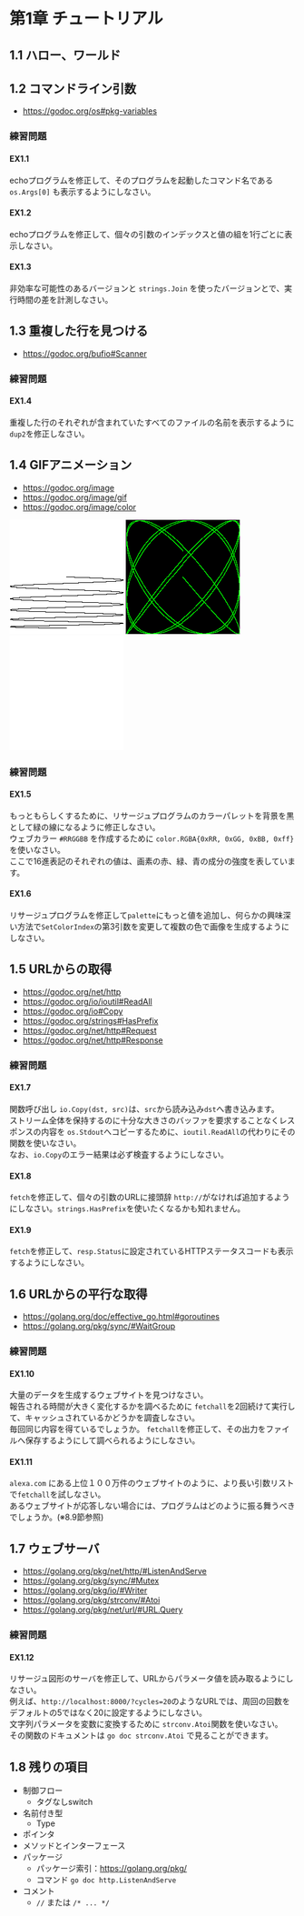 # 第1章 チュートリアル

## 1.1 ハロー、ワールド

## 1.2 コマンドライン引数
* https://godoc.org/os#pkg-variables

### 練習問題
#### EX1.1 
echoプログラムを修正して、そのプログラムを起動したコマンド名である`os.Args[0]` も表示するようにしなさい。
#### EX1.2 
echoプログラムを修正して、個々の引数のインデックスと値の組を1行ごとに表示しなさい。
#### EX1.3 
非効率な可能性のあるバージョンと `strings.Join` を使ったバージョンとで、実行時間の差を計測しなさい。

## 1.3 重複した行を見つける
* https://godoc.org/bufio#Scanner

### 練習問題
#### EX1.4
重複した行のそれぞれが含まれていたすべてのファイルの名前を表示するように `dup2`を修正しなさい。

## 1.4 GIFアニメーション
* https://godoc.org/image
* https://godoc.org/image/gif
* https://godoc.org/image/color

![lissajous](https://github.com/nesheep5/study-gopl/blob/master/ch01/lissajous/out.gif)
![ex05](https://github.com/nesheep5/study-gopl/blob/master/ch01/ex05/out.gif)
![ex05](https://github.com/nesheep5/study-gopl/blob/master/ch01/ex06/out.gif)
### 練習問題
#### EX1.5
もっともらしくするために、リサージュプログラムのカラーパレットを背景を黒として緑の線になるように修正しなさい。  
ウェブカラー `#RRGGBB` を作成するために `color.RGBA{0xRR, 0xGG, 0xBB, 0xff}`を使いなさい。  
ここで16進表記のそれぞれの値は、画素の赤、緑、青の成分の強度を表しています。
#### EX1.6
リサージュプログラムを修正して`palette`にもっと値を追加し、何らかの興味深い方法で`SetColorIndex`の第3引数を変更して複数の色で画像を生成するようにしなさい。

## 1.5 URLからの取得
* https://godoc.org/net/http
* https://godoc.org/io/ioutil#ReadAll
* https://godoc.org/io#Copy
* https://godoc.org/strings#HasPrefix
* https://godoc.org/net/http#Request
* https://godoc.org/net/http#Response

### 練習問題
#### EX1.7
関数呼び出し `io.Copy(dst, src)`は、`src`から読み込み`dst`へ書き込みます。  
ストリーム全体を保持するのに十分な大きさのバッファを要求することなくレスポンスの内容を `os.Stdout`へコピーするために、`ioutil.ReadAll`の代わりにその関数を使いなさい。  
なお、`io.Copy`のエラー結果は必ず検査するようにしなさい。
#### EX1.8
`fetch`を修正して、個々の引数のURLに接頭辞 `http://`がなければ追加するようにしなさい。`strings.HasPrefix`を使いたくなるかも知れません。
#### EX1.9
`fetch`を修正して、`resp.Status`に設定されているHTTPステータスコードも表示するようにしなさい。

## 1.6 URLからの平行な取得
- https://golang.org/doc/effective_go.html#goroutines
- https://golang.org/pkg/sync/#WaitGroup
### 練習問題
#### EX1.10
大量のデータを生成するウェブサイトを見つけなさい。  
報告される時間が大きく変化するかを調べるために `fetchall`を2回続けて実行して、キャッシュされているかどうかを調査しなさい。  
毎回同じ内容を得ているでしょうか。 `fetchall`を修正して、その出力をファイルへ保存するようにして調べられるようにしなさい。
#### EX1.11
`alexa.com` にある上位１００万件のウェブサイトのように、より長い引数リストで`fetchall`を試しなさい。  
あるウェブサイトが応答しない場合には、プログラムはどのように振る舞うべきでしょうか。(※8.9節参照)

## 1.7 ウェブサーバ
- https://golang.org/pkg/net/http/#ListenAndServe
- https://golang.org/pkg/sync/#Mutex
- https://golang.org/pkg/io/#Writer
- https://golang.org/pkg/strconv/#Atoi
- https://golang.org/pkg/net/url/#URL.Query

### 練習問題
#### EX1.12
リサージュ図形のサーバを修正して、URLからパラメータ値を読み取るようにしなさい。  
例えば、`http://localhost:8000/?cycles=20`のようなURLでは、周回の回数をデフォルトの5ではなく20に設定するようにしなさい。  
文字列パラメータを変数に変換するために `strconv.Atoi`関数を使いなさい。  
その関数のドキュメントは `go doc strconv.Atoi` で見ることができます。

## 1.8 残りの項目
- 制御フロー
  - タグなしswitch
- 名前付き型
  - Type
- ポインタ
- メソッドとインターフェース
- パッケージ
  - パッケージ索引：https://golang.org/pkg/
  - コマンド `go doc http.ListenAndServe`
- コメント
  - `//` または `/* ... */`
